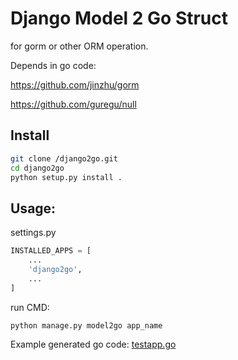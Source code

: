 # Django Model 2 Go Struct

for gorm or other ORM operation.

Depends in go code:

https://github.com/jinzhu/gorm

https://github.com/guregu/null

## Install

```bash
git clone /django2go.git
cd django2go
python setup.py install .
```

## Usage:

settings.py

```python
INSTALLED_APPS = [
    ...
    'django2go',
    ...
]

```

run CMD:

`python manage.py model2go app_name`

Example generated go code: [testapp.go](./test_project/testapp.go)